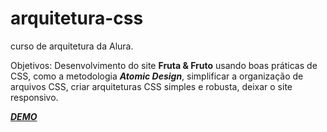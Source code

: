 # arquitetura-css
curso de arquitetura da Alura. 

Objetivos:
Desenvolvimento do site **Fruta & Fruto** usando boas práticas de CSS, como a metodologia _**Atomic Design**_, simplificar a organização de arquivos CSS, criar arquiteturas CSS simples e robusta, deixar o site responsivo.

  <a href="https://conceicao-peres.github.io/arquitetura-css/" target="_blank">  _**DEMO**_ </a>